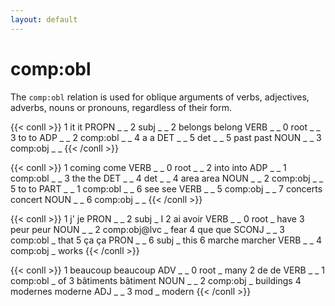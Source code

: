 ```yaml
---
layout: default
---
```


# **comp:obl**
The `comp:obl` relation is used for oblique arguments of verbs, adjectives, adverbs, nouns or pronouns, regardless of their form.

{{< conll >}}
1	it	it	PROPN	_	_	2	subj	_	_
2	belongs	belong	VERB	_	_	0	root	_	_
3	to	to	ADP	_	_	2	comp:obl	_	_
4	a	a	DET	_	_	5	det	_	_
5	past	past	NOUN	_	_	3	comp:obj	_	_
{{< /conll >}}

{{< conll >}}
1	coming	come	VERB	_	_	0	root	_	_
2	into	into	ADP	_	_	1	comp:obl	_	_
3	the	the	DET	_	_	4	det	_	_
4	area	area	NOUN	_	_	2	comp:obj	_	_
5	to	to	PART	_	_	1	comp:obl	_	_
6	see	see	VERB	_	_	5	comp:obj	_	_
7	concerts	concert	NOUN	_	_	6	comp:obj	_	_
{{< /conll >}}


{{< conll >}}
1	j'	je	PRON	_	_	2	subj	_	I
2	ai	avoir	VERB	_	_	0	root	_	have
3	peur	peur	NOUN	_	_	2	comp:obj@lvc	_	fear
4	que	que	SCONJ	_	_	3	comp:obl	_	that
5	ça	ça	PRON	_	_	6	subj	_	this
6	marche	marcher	VERB	_	_	4	comp:obj	_	works
{{< /conll >}}

{{< conll >}}
1	beaucoup	beaucoup	ADV	_	_	0	root	_	many
2	de	de	VERB	_	_	1	comp:obl	_	of
3	bâtiments	bâtiment	NOUN	_	_	2	comp:obj	_	buildings
4	modernes	moderne	ADJ	_	_	3	mod	_	modern
{{< /conll >}}